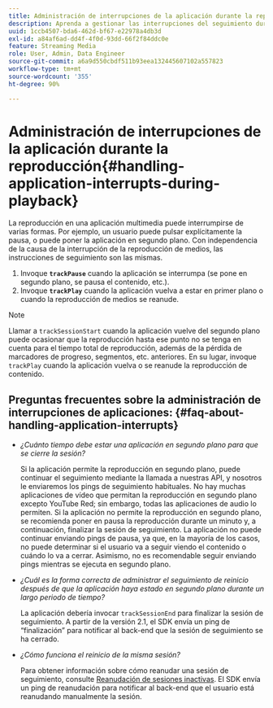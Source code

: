 ```yaml
---
title: Administración de interrupciones de la aplicación durante la reproducción
description: Aprenda a gestionar las interrupciones del seguimiento durante la reproducción de medios.
uuid: 1ccb4507-bda6-462d-bf67-e22978a4db3d
exl-id: a84af6ad-dd4f-4f0d-93dd-66f2f84ddc0e
feature: Streaming Media
role: User, Admin, Data Engineer
source-git-commit: a6a9d550cbdf511b93eea132445607102a557823
workflow-type: tm+mt
source-wordcount: '355'
ht-degree: 90%

---
```


# Administración de interrupciones de la aplicación durante la reproducción{#handling-application-interrupts-during-playback}

La reproducción en una aplicación multimedia puede interrumpirse de varias formas. Por ejemplo, un usuario puede pulsar explícitamente la pausa, o puede poner la aplicación en segundo plano. Con independencia de la causa de la interrupción de la reproducción de medios, las instrucciones de seguimiento son las mismas.

1. Invoque **`trackPause`** cuando la aplicación se interrumpa (se pone en segundo plano, se pausa el contenido, etc.).
1. Invoque **`trackPlay`** cuando la aplicación vuelva a estar en primer plano o cuando la reproducción de medios se reanude.

>[!NOTE]
>
>Llamar a `trackSessionStart` cuando la aplicación vuelve del segundo plano puede ocasionar que la reproducción hasta ese punto no se tenga en cuenta para el tiempo total de reproducción, además de la pérdida de marcadores de progreso, segmentos, etc. anteriores. En su lugar, invoque `trackPlay` cuando la aplicación vuelva o se reanude la reproducción de contenido.

## Preguntas frecuentes sobre la administración de interrupciones de aplicaciones: {#faq-about-handling-application-interrupts}

* _¿Cuánto tiempo debe estar una aplicación en segundo plano para que se cierre la sesión?_

  Si la aplicación permite la reproducción en segundo plano, puede continuar el seguimiento mediante la llamada a nuestras API, y nosotros le enviaremos los pings de seguimiento habituales. No hay muchas aplicaciones de vídeo que permitan la reproducción en segundo plano excepto YouTube Red; sin embargo, todas las aplicaciones de audio lo permiten. Si la aplicación no permite la reproducción en segundo plano, se recomienda poner en pausa la reproducción durante un minuto y, a continuación, finalizar la sesión de seguimiento. La aplicación no puede continuar enviando pings de pausa, ya que, en la mayoría de los casos, no puede determinar si el usuario va a seguir viendo el contenido o cuándo lo va a cerrar. Asimismo, no es recomendable seguir enviando pings mientras se ejecuta en segundo plano.

* _¿Cuál es la forma correcta de administrar el seguimiento de reinicio después de que la aplicación haya estado en segundo plano durante un largo periodo de tiempo?_

  La aplicación debería invocar `trackSessionEnd` para finalizar la sesión de seguimiento. A partir de la versión 2.1, el SDK envía un ping de “finalización” para notificar al back-end que la sesión de seguimiento se ha cerrado.

* _¿Cómo funciona el reinicio de la misma sesión?_

  Para obtener información sobre cómo reanudar una sesión de seguimiento, consulte [Reanudación de sesiones inactivas](resuming-inactive.md). El SDK envía un ping de reanudación para notificar al back-end que el usuario está reanudando manualmente la sesión.
